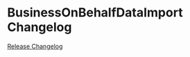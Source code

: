 # BusinessOnBehalfDataImport Changelog

[Release Changelog](https://github.com/spryker/business-on-behalf-data-import/releases)
